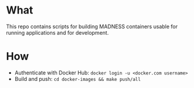 # What
This repo contains scripts for building MADNESS containers usable for running applications and for development.

# How
- Authenticate with Docker Hub: `docker login -u <docker.com username>`
- Build and push: `cd docker-images && make push/all`
